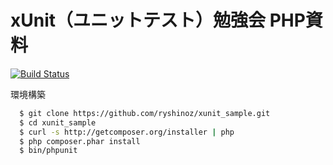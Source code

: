 # xUnit（ユニットテスト）勉強会 PHP資料

[![Build Status](https://travis-ci.org/ryshinoz/xunit_sample.png?branch=master)](https://travis-ci.org/ryshinoz/xunit_sample)


環境構築

~~~bash
  $ git clone https://github.com/ryshinoz/xunit_sample.git
  $ cd xunit_sample
  $ curl -s http://getcomposer.org/installer | php
  $ php composer.phar install
  $ bin/phpunit
~~~
